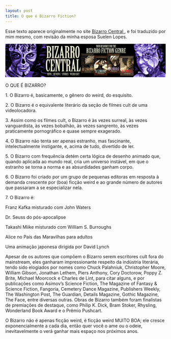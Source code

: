 ```yaml
---
layout: post
title: O que é Bizarro Fiction?
---
```


<p>Esse texto aparece originalmente no site <a href="www.bizarrocentral.com"> Bizarro Central </a>, e foi traduzido por mim mesmo, com revisão da minha esposa Suelen Lopes.</p>

<img src="/images/bizarrocentral.jpg" alt="Bizarro Central LOGO">

<p>O QUE É BIZARRO?</p>
<p>1. O Bizarro é, basicamente, o gênero do weird, do esquisito.</p>
<p>2. O Bizarro é o equivalente literário da seção de filmes cult de uma videolocadora.</p>
<p>3. Assim como os filmes cult, o Bizarro é às vezes surreal, às vezes vanguardista, às vezes bobalhão, às vezes sangrento, às vezes praticamente pornográfico e quase sempre exagerado.</p>
<p>4. O Bizarro não tenta ser apenas estranho, mas fascinante, intelectualmente instigante, e, acima de tudo, divertido de ler.</p>
<p>5. O Bizarro com frequência detém certa lógica de desenho animado que, quando aplicada ao mundo real, cria um universo instável, em que o estranho se torna a norma e as absurdidades ganham corpo.</p>
<p>6. O Bizarro foi criado por um grupo de pequenas editoras em resposta à demanda crescente por (boa) ficção weird e ao grande número de autores que passaram a se especializar nela.</p>
<p>7. O Bizarro é:</p>
	<p>Franz Kafka misturado com John Waters</p>
	<p>Dr. Seuss do pós-apocalipse</p>
	<p>Takashi Miike misturado com William S. Burroughs</p>
	<p>Alice no País das Maravilhas para adultos</p>
	<p>Uma animação japonesa dirigida por David Lynch</p>

<p>Apesar de os autores que compõem o Bizarro serem escritores cult fora do mainstream, eles ganharam impressionante respeito da indústria literária, tendo sido elogiados por nomes como Chuck Palahniuk, Christopher Moore, William Gibson, Jonathan Lethem, Piers Anthony, Cory Doctorow, Poppy Z. Brite, Michael Moorcock e Charles de Lint, para citar alguns, e por publicações como Asimov’s Science Fiction, The Magazine of Fantasy & Science Fiction, Fangoria, Cemetery Dance Magazine, Publishers Weekly, The Washington Post, The Guardian, Details Magazine, Gothic Magazine, The Face, entre diversas outras. Obras de Bizarro também foram finalistas de premiações de destaque, como Philip K. Dick, Bram Stoker, Rhysling, Wonderland Book Award e o Prêmio Pushcart.</p>
<p>O Bizarro não é apenas ficção weird, é ficção weird MUITO BOA; ele cresce exponencialmente a cada dia, então quer você o ame ou o odeie, inevitavelmente o verá ganhar mais espaço nos próximos anos.</p>
